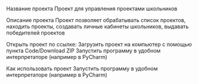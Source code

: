 Название проекта Проект для управления проектами школьников

Описание проекта Проект позволяет обрабатывать список проектов, находить проекты, создавать личные кабинеты школьников, выдавать победителей проектов

Открыть проект по ссылке:  Загрузить проект на компьютер с помощью пункта Code/Download ZIP Запустить программу в удобном интерпретаторе (например в PyCharm)

Как использовать проект Запустить программу в удобном интерпретаторе (например в PyCharm)
